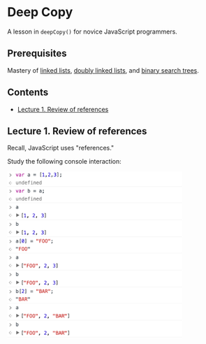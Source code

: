 # Deep Copy
A lesson in `deepCopy()` for novice JavaScript programmers.

## Prerequisites

Mastery of
[linked lists](https://github.com/mikegagnon/linked-lists/blob/master/README.md),
[doubly linked lists](https://github.com/mikegagnon/dlists/blob/master/README.md), and
[binary search trees](https://github.com/mikegagnon/bst/blob/master/README.md).

## Contents

- [Lecture 1. Review of references](#lec1)

## <a name="lec1">Lecture 1. Review of references</a>

Recall, JavaScript uses "references."

Study the following console interaction:

<img src="foo-bar.png" width=400>
